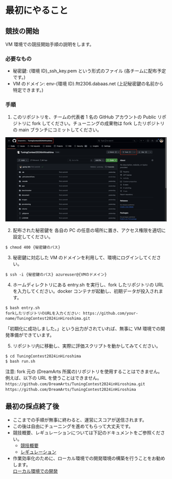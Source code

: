# 最初にやること

## 競技の開始

VM 環境での競技開始手順の説明をします。

### 必要なもの

- 秘密鍵: {環境 ID}\_ssh_key.pem という形式のファイル (各チームに配布予定です。)
- VM のドメイン: env-{環境 ID}.ftt2306.dabaas.net (上記秘密鍵の名前から特定できます。)

### 手順

1. このリポジトリを、チームの代表者 1 名の GitHub アカウントの Public リポジトリに fork してください。チューニングの成果物は fork したリポジトリの main ブランチにコミットしてください。
<div align="center">
<img src="../../img/fork.png" alt="fork">
</div>

2. 配布された秘密鍵を 各自の PC の任意の場所に置き、アクセス権限を適切に設定してください。

```
$ chmod 400 {秘密鍵のパス}
```

3. 秘密鍵に対応した VM のドメインを利用して、環境にログインしてください。

```
$ ssh -i {秘密鍵のパス} azureuser@{VMのドメイン}
```

4. ホームディレクトリにある entry.sh を実行し、fork したリポジトリの URL を入力してください。docker コンテナが起動し、初期データが投入されます。

```
$ bash entry.sh
forkしたリポジトリのURLを入力ください: https://github.com/your-name/TuningContest2024inHiroshima.git
```

「初期化に成功しました。」という出力がされていれば、無事に VM 環境での開発準備ができています。

5. リポジトリ内に移動し、実際に評価スクリプトを動かしてみてください。

```
$ cd TuningContest2024inHiroshima
$ bash run.sh
```

注意: fork 元の (DreamArts 所属の)リポジトリを使用することはできません。例えば、以下の URL を使うことはできません。  
`https://github.com/DreamArts/TuningContest2024inHiroshima.git`  
`https://github.com/DreamArts/TuningContest2024inHiroshima`

## 最初の採点終了後

- ここまでの手順が無事に終わると、運営にスコアが送信されます。
- この後は自由にチューニングを進めてもらって大丈夫です。
- 競技概要、レギュレーションについては下記のドキュメントをご参照ください。
  - [競技概要](../env)
  - [レギュレーション](../rules)
- 作業効率化のために、ローカル環境での開発環境の構築を行うことをお勧めします。  
  [ローカル環境での開発](../setup/00_Local.md)
